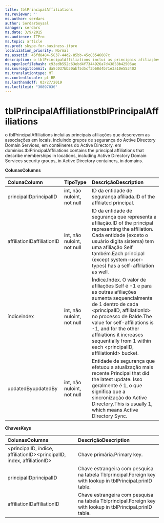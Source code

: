 ```yaml
---
title: tblPrincipalAffiliations
ms.reviewer: ''
ms.author: serdars
author: SerdarSoysal
manager: serdars
ms.date: 3/9/2015
ms.audience: ITPro
ms.topic: article
ms.prod: skype-for-business-itpro
localization_priority: Normal
ms.assetid: 45fd8484-5837-44d2-85bb-45c83546607c
description: o tblPrincipalAffiliations inclui as principais afiliações que descrevem as associações em locais, incluindo grupos de segurança do Active Directory Domain Services, em contêineres do Active Directory, em domínios.
ms.openlocfilehash: c93edb552c63ebd4f7344926a7d43858b42506ae
ms.sourcegitcommit: da8c037bb30abf5d5cf3b60d4b71e3a10e553402
ms.translationtype: MT
ms.contentlocale: pt-BR
ms.lasthandoff: 03/27/2019
ms.locfileid: "30897036"
---
```

# <a name="tblprincipalaffiliations"></a><span data-ttu-id="8e2b0-103">tblPrincipalAffiliations</span><span class="sxs-lookup"><span data-stu-id="8e2b0-103">tblPrincipalAffiliations</span></span>
 
<span data-ttu-id="8e2b0-104">o tblPrincipalAffiliations inclui as principais afiliações que descrevem as associações em locais, incluindo grupos de segurança do Active Directory Domain Services, em contêineres do Active Directory, em domínios.</span><span class="sxs-lookup"><span data-stu-id="8e2b0-104">tblPrincipalAffiliations contains the principal affiliations that describe memberships in locations, including Active Directory Domain Services security groups, in Active Directory containers, in domains.</span></span>
  
<span data-ttu-id="8e2b0-105">**Colunas**</span><span class="sxs-lookup"><span data-stu-id="8e2b0-105">**Columns**</span></span>

|<span data-ttu-id="8e2b0-106">**Coluna**</span><span class="sxs-lookup"><span data-stu-id="8e2b0-106">**Column**</span></span>|<span data-ttu-id="8e2b0-107">**Tipo**</span><span class="sxs-lookup"><span data-stu-id="8e2b0-107">**Type**</span></span>|<span data-ttu-id="8e2b0-108">**Descrição**</span><span class="sxs-lookup"><span data-stu-id="8e2b0-108">**Description**</span></span>|
|:-----|:-----|:-----|
|<span data-ttu-id="8e2b0-109">principalID</span><span class="sxs-lookup"><span data-stu-id="8e2b0-109">principalID</span></span>  <br/> |<span data-ttu-id="8e2b0-110">int, não nulo</span><span class="sxs-lookup"><span data-stu-id="8e2b0-110">int, not null</span></span>  <br/> |<span data-ttu-id="8e2b0-111">ID da entidade de segurança afiliada.</span><span class="sxs-lookup"><span data-stu-id="8e2b0-111">ID of the affiliated principal.</span></span>  <br/> |
|<span data-ttu-id="8e2b0-112">affiliationID</span><span class="sxs-lookup"><span data-stu-id="8e2b0-112">affiliationID</span></span>  <br/> |<span data-ttu-id="8e2b0-113">int, não nulo</span><span class="sxs-lookup"><span data-stu-id="8e2b0-113">int, not null</span></span>  <br/> |<span data-ttu-id="8e2b0-114">ID da entidade de segurança que representa a afiliação.</span><span class="sxs-lookup"><span data-stu-id="8e2b0-114">ID of the principal representing the affiliation.</span></span> <span data-ttu-id="8e2b0-115">Cada entidade (exceto o usuário digita sistema) tem uma afiliação Self também.</span><span class="sxs-lookup"><span data-stu-id="8e2b0-115">Each principal (except system-user-types) has a self-affiliation as well.</span></span>  <br/> |
|<span data-ttu-id="8e2b0-116">índice</span><span class="sxs-lookup"><span data-stu-id="8e2b0-116">index</span></span>  <br/> |<span data-ttu-id="8e2b0-117">int, não nulo</span><span class="sxs-lookup"><span data-stu-id="8e2b0-117">int, not null</span></span>  <br/> |<span data-ttu-id="8e2b0-118">Índice.</span><span class="sxs-lookup"><span data-stu-id="8e2b0-118">Index.</span></span> <span data-ttu-id="8e2b0-119">O valor de afiliações Self é -1 e para as outras afiliações aumenta sequencialmente de 1 dentro de cada \<principalID, affiliationId\> no processo de Balde.</span><span class="sxs-lookup"><span data-stu-id="8e2b0-119">The value for self-affiliations is -1, and for the other affiliations it increases sequentially from 1 within each \<principalID, affiliationId\> bucket.</span></span>  <br/> |
|<span data-ttu-id="8e2b0-120">updatedBy</span><span class="sxs-lookup"><span data-stu-id="8e2b0-120">updatedBy</span></span>  <br/> |<span data-ttu-id="8e2b0-121">int, não nulo</span><span class="sxs-lookup"><span data-stu-id="8e2b0-121">int, not null</span></span>  <br/> |<span data-ttu-id="8e2b0-122">Entidade de segurança que efetuou a atualização mais recente.</span><span class="sxs-lookup"><span data-stu-id="8e2b0-122">Principal that did the latest update.</span></span> <span data-ttu-id="8e2b0-123">Isso geralmente é 1, o que significa que a sincronização do Active Directory.</span><span class="sxs-lookup"><span data-stu-id="8e2b0-123">This is usually 1, which means Active Directory Sync.</span></span>  <br/> |
   
<span data-ttu-id="8e2b0-124">**Chaves**</span><span class="sxs-lookup"><span data-stu-id="8e2b0-124">**Keys**</span></span>

|<span data-ttu-id="8e2b0-125">**Colunas**</span><span class="sxs-lookup"><span data-stu-id="8e2b0-125">**Columns**</span></span>|<span data-ttu-id="8e2b0-126">**Descrição**</span><span class="sxs-lookup"><span data-stu-id="8e2b0-126">**Description**</span></span>|
|:-----|:-----|
|<span data-ttu-id="8e2b0-127">\<principalID, índice, affiliationID\></span><span class="sxs-lookup"><span data-stu-id="8e2b0-127">\<principalID, index, affiliationID\></span></span>  <br/> |<span data-ttu-id="8e2b0-128">Chave primária.</span><span class="sxs-lookup"><span data-stu-id="8e2b0-128">Primary key.</span></span>  <br/> |
|<span data-ttu-id="8e2b0-129">principalID</span><span class="sxs-lookup"><span data-stu-id="8e2b0-129">principalID</span></span>  <br/> |<span data-ttu-id="8e2b0-130">Chave estrangeira com pesquisa na tabela Tblprincipal.</span><span class="sxs-lookup"><span data-stu-id="8e2b0-130">Foreign key with lookup in tblPrincipal.prinID table.</span></span>  <br/> |
|<span data-ttu-id="8e2b0-131">affiliationID</span><span class="sxs-lookup"><span data-stu-id="8e2b0-131">affiliationID</span></span>  <br/> |<span data-ttu-id="8e2b0-132">Chave estrangeira com pesquisa na tabela Tblprincipal.</span><span class="sxs-lookup"><span data-stu-id="8e2b0-132">Foreign key with lookup in tblPrincipal.prinID table.</span></span>  <br/> |
   

